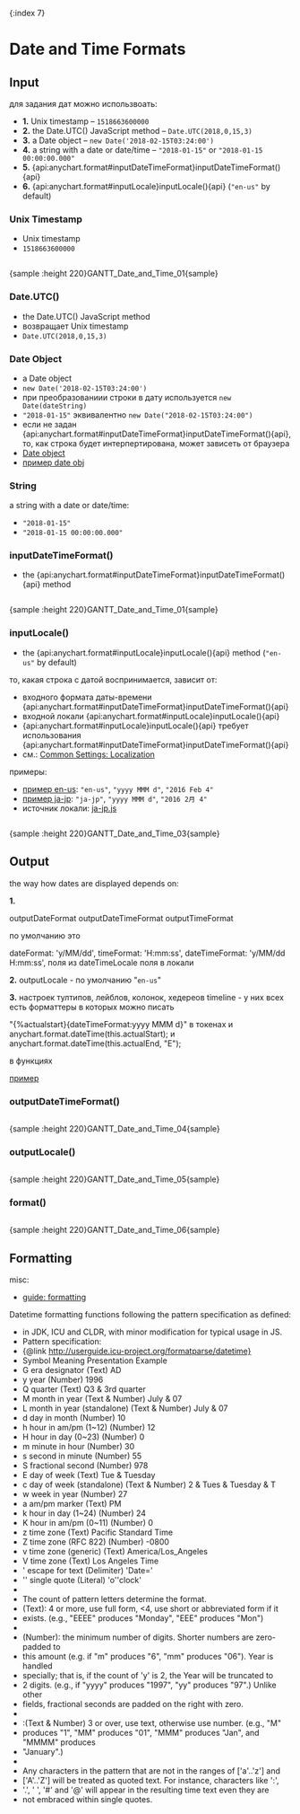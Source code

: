 {:index 7}
# Date and Time Formats

## Input

для задания дат можно использвоать:

* **1.** Unix timestamp – `1518663600000`
* **2.** the Date.UTC() JavaScript method – `Date.UTC(2018,0,15,3)`
* **3.** a Date object – `new Date('2018-02-15T03:24:00')`
* **4.** a string with a date or date/time – `"2018-01-15"` or `"2018-01-15 00:00:00.000"`
* **5.** {api:anychart.format#inputDateTimeFormat}inputDateTimeFormat(){api}
* **6.** {api:anychart.format#inputLocale}inputLocale(){api} (`"en-us"` by default)

### Unix Timestamp

* Unix timestamp
* `1518663600000`


```

```

{sample :height 220}GANTT\_Date\_and\_Time\_01{sample}

### Date.UTC()

* the Date.UTC() JavaScript method
* возвращает Unix timestamp
* `Date.UTC(2018,0,15,3)`

### Date Object

* a Date object
* `new Date('2018-02-15T03:24:00')`
* при преобразованиии строки в дату используется `new Date(dateString)`
* `"2018-01-15"` эквивалентно `new Date("2018-02-15T03:24:00")`
* если не задан {api:anychart.format#inputDateTimeFormat}inputDateTimeFormat(){api}, то, как строка будет интерпертирована, может зависеть от браузера
* [Date object](https://developer.mozilla.org/en-US/docs/Web/JavaScript/Reference/Global_Objects/Date)
* [пример date obj](http://playground.anychart.stg/VEb00OQx)


### String

a string with a date or date/time:

* `"2018-01-15"`
* `"2018-01-15 00:00:00.000"`

### inputDateTimeFormat()

* the {api:anychart.format#inputDateTimeFormat}inputDateTimeFormat(){api} method


```

```

{sample :height 220}GANTT\_Date\_and\_Time\_01{sample}

### inputLocale()

* the {api:anychart.format#inputLocale}inputLocale(){api} method (`"en-us"` by default)

то, какая строка с датой воспринимается, зависит от:

* входного формата даты-времени {api:anychart.format#inputDateTimeFormat}inputDateTimeFormat(){api}
* входной локали {api:anychart.format#inputLocale}inputLocale(){api}
* {api:anychart.format#inputLocale}inputLocale(){api} требует использования {api:anychart.format#inputDateTimeFormat}inputDateTimeFormat(){api}
* см.: [Common Settings: Localization](../Common_Settings/Localization)

примеры:

* [пример en-us](https://playground.anychart.com/api/format/_samples/anychart.format.inputDateTimeFormat): `"en-us"`, `"yyyy MMM d"`, `"2016 Feb 4"`
* [пример ja-jp](https://playground.anychart.com/JfjNwZsx): `"ja-jp"`, `"yyyy MMM d"`, `"2016 2月 4"`
* источник локали: [ja-jp.js](https://cdn.anychart.com/releases/v8/locales/ja-jp.js)


```

```

{sample :height 220}GANTT\_Date\_and\_Time\_03{sample}

## Output

the way how dates are displayed depends on:

**1.** 

outputDateFormat 
outputDateTimeFormat
outputTimeFormat

по умолчанию это 

dateFormat: 'y/MM/dd',
timeFormat: 'H:mm:ss',
dateTimeFormat: 'y/MM/dd H:mm:ss', поля из dateTimeLocale поля в локали

**2.** outputLocale - по умолчанию "`en-us`"

**3.** настроек тултипов, лейблов, колонок, хедереов timeline - у них всех есть форматтеры в которых можно писать 

 "{%actualstart}{dateTimeFormat:yyyy MMM d}" в токенах
и 
 anychart.format.dateTime(this.actualStart);
и
anychart.format.dateTime(this.actualEnd, "E");

в функциях

[пример](https://playground.anychart.com/lxGU2Oem)

### outputDateTimeFormat()

```

```

{sample :height 220}GANTT\_Date\_and\_Time\_04{sample}

### outputLocale()

```

```

{sample :height 220}GANTT\_Date\_and\_Time\_05{sample}

### format()

```

```

{sample :height 220}GANTT\_Date\_and\_Time\_06{sample}

## Formatting

misc:

* [guide: formatting](http://userguide.icu-project.org/formatparse/datetime)

Datetime formatting functions following the pattern specification as defined:

 * in JDK, ICU and CLDR, with minor modification for typical usage in JS.
 * Pattern specification:
 * {@link http://userguide.icu-project.org/formatparse/datetime}
 * Symbol   Meaning                    Presentation       Example
 * G        era designator             (Text)             AD
 * y        year                       (Number)           1996
 * Q        quarter                    (Text)             Q3 & 3rd quarter
 * M        month in year              (Text & Number)    July & 07
 * L        month in year (standalone) (Text & Number)    July & 07
 * d        day in month               (Number)           10
 * h        hour in am/pm (1~12)       (Number)           12
 * H        hour in day (0~23)         (Number)           0
 * m        minute in hour             (Number)           30
 * s        second in minute           (Number)           55
 * S        fractional second          (Number)           978
 * E        day of week                (Text)             Tue & Tuesday
 * c        day of week (standalone)   (Text & Number)    2 & Tues & Tuesday & T
 * w        week in year               (Number)           27
 * a        am/pm marker               (Text)             PM
 * k        hour in day (1~24)         (Number)           24
 * K        hour in am/pm (0~11)       (Number)           0
 * z        time zone                  (Text)             Pacific Standard Time
 * Z        time zone (RFC 822)        (Number)           -0800
 * v        time zone (generic)        (Text)             America/Los_Angeles
 * V        time zone                  (Text)             Los Angeles Time
 * '        escape for text            (Delimiter)        'Date='
 * ''       single quote               (Literal)          'o''clock'
 *
 * The count of pattern letters determine the format.
 * (Text): 4 or more, use full form, <4, use short or abbreviated form if it
 * exists. (e.g., "EEEE" produces "Monday", "EEE" produces "Mon")
 *
 * (Number): the minimum number of digits. Shorter numbers are zero-padded to
 * this amount (e.g. if "m" produces "6", "mm" produces "06"). Year is handled
 * specially; that is, if the count of 'y' is 2, the Year will be truncated to
 * 2 digits. (e.g., if "yyyy" produces "1997", "yy" produces "97".) Unlike other
 * fields, fractional seconds are padded on the right with zero.
 *
 * :(Text & Number) 3 or over, use text, otherwise use number. (e.g., "M"
 * produces "1", "MM" produces "01", "MMM" produces "Jan", and "MMMM" produces
 * "January".)
 *
 * Any characters in the pattern that are not in the ranges of ['a'..'z'] and
 * ['A'..'Z'] will be treated as quoted text. For instance, characters like ':',
 * '.', ' ', '#' and '@' will appear in the resulting time text even they are
 * not embraced within single quotes.
